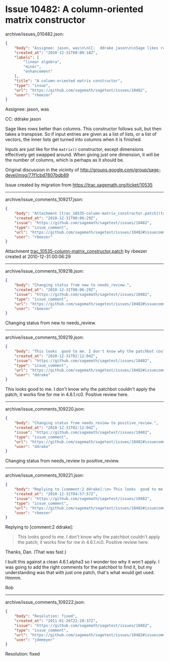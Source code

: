 # Issue 10482: A column-oriented matrix constructor

archive/issues_010482.json:
```json
{
    "body": "Assignee: jason, was\n\nCC:  ddrake jason\n\nSage likes rows better than columns.  This constructor follows suit, but then takes a transpose.  So if input entries are given as a list of lists, or a list of vectors, the inner lists get turned into columns when it is finished.\n\nInputs are just like for the `matrix()` constructor, except dimensions effectively get swapped around.  When giving just one dimension, it will be the number of columns, which is perhaps as it should be.\n\nOriginal discussion in the vicinity of http://groups.google.com/group/sage-devel/msg/77f1cbd7807bdb89\n\n\nIssue created by migration from https://trac.sagemath.org/ticket/10535\n\n",
    "created_at": "2010-12-31T00:00:18Z",
    "labels": [
        "linear algebra",
        "minor",
        "enhancement"
    ],
    "title": "A column-oriented matrix constructor",
    "type": "issue",
    "url": "https://github.com/sagemath/sagetest/issues/10482",
    "user": "rbeezer"
}
```
Assignee: jason, was

CC:  ddrake jason

Sage likes rows better than columns.  This constructor follows suit, but then takes a transpose.  So if input entries are given as a list of lists, or a list of vectors, the inner lists get turned into columns when it is finished.

Inputs are just like for the `matrix()` constructor, except dimensions effectively get swapped around.  When giving just one dimension, it will be the number of columns, which is perhaps as it should be.

Original discussion in the vicinity of http://groups.google.com/group/sage-devel/msg/77f1cbd7807bdb89


Issue created by migration from https://trac.sagemath.org/ticket/10535





---

archive/issue_comments_109217.json:
```json
{
    "body": "Attachment [trac_10535-column-matrix_constructor.patch](tarball://root/attachments/some-uuid/ticket10535/trac_10535-column-matrix_constructor.patch) by rbeezer created at 2010-12-31 00:06:29",
    "created_at": "2010-12-31T00:06:29Z",
    "issue": "https://github.com/sagemath/sagetest/issues/10482",
    "type": "issue_comment",
    "url": "https://github.com/sagemath/sagetest/issues/10482#issuecomment-109217",
    "user": "rbeezer"
}
```

Attachment [trac_10535-column-matrix_constructor.patch](tarball://root/attachments/some-uuid/ticket10535/trac_10535-column-matrix_constructor.patch) by rbeezer created at 2010-12-31 00:06:29



---

archive/issue_comments_109218.json:
```json
{
    "body": "Changing status from new to needs_review.",
    "created_at": "2010-12-31T00:06:29Z",
    "issue": "https://github.com/sagemath/sagetest/issues/10482",
    "type": "issue_comment",
    "url": "https://github.com/sagemath/sagetest/issues/10482#issuecomment-109218",
    "user": "rbeezer"
}
```

Changing status from new to needs_review.



---

archive/issue_comments_109219.json:
```json
{
    "body": "This looks  good to me. I don't know why the patchbot couldn't apply the patch; it works fine for me in 4.6.1.rc0. Positive review here.",
    "created_at": "2010-12-31T02:12:04Z",
    "issue": "https://github.com/sagemath/sagetest/issues/10482",
    "type": "issue_comment",
    "url": "https://github.com/sagemath/sagetest/issues/10482#issuecomment-109219",
    "user": "ddrake"
}
```

This looks  good to me. I don't know why the patchbot couldn't apply the patch; it works fine for me in 4.6.1.rc0. Positive review here.



---

archive/issue_comments_109220.json:
```json
{
    "body": "Changing status from needs_review to positive_review.",
    "created_at": "2010-12-31T02:12:04Z",
    "issue": "https://github.com/sagemath/sagetest/issues/10482",
    "type": "issue_comment",
    "url": "https://github.com/sagemath/sagetest/issues/10482#issuecomment-109220",
    "user": "ddrake"
}
```

Changing status from needs_review to positive_review.



---

archive/issue_comments_109221.json:
```json
{
    "body": "Replying to [comment:2 ddrake]:\n> This looks  good to me. I don't know why the patchbot couldn't apply the patch; it works fine for me in 4.6.1.rc0. Positive review here.\n\nThanks, Dan.  (That was fast.)\n\nI built this against a clean 4.6.1.alpha3 so I wonder too why it won't apply.  I was going to add the right comments for the patchbot to find it, but my understanding was that with just one patch, that's what would get used.  Hmmm.\n\nRob",
    "created_at": "2010-12-31T04:57:57Z",
    "issue": "https://github.com/sagemath/sagetest/issues/10482",
    "type": "issue_comment",
    "url": "https://github.com/sagemath/sagetest/issues/10482#issuecomment-109221",
    "user": "rbeezer"
}
```

Replying to [comment:2 ddrake]:
> This looks  good to me. I don't know why the patchbot couldn't apply the patch; it works fine for me in 4.6.1.rc0. Positive review here.

Thanks, Dan.  (That was fast.)

I built this against a clean 4.6.1.alpha3 so I wonder too why it won't apply.  I was going to add the right comments for the patchbot to find it, but my understanding was that with just one patch, that's what would get used.  Hmmm.

Rob



---

archive/issue_comments_109222.json:
```json
{
    "body": "Resolution: fixed",
    "created_at": "2011-01-26T22:28:37Z",
    "issue": "https://github.com/sagemath/sagetest/issues/10482",
    "type": "issue_comment",
    "url": "https://github.com/sagemath/sagetest/issues/10482#issuecomment-109222",
    "user": "jdemeyer"
}
```

Resolution: fixed
